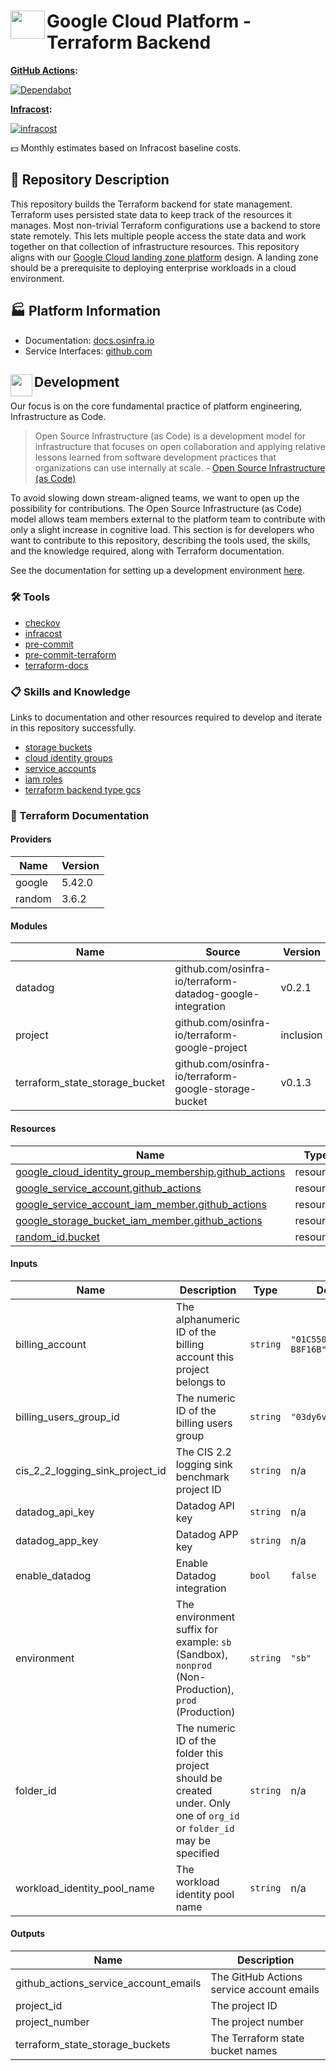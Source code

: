 # <img align="left" width="55" height="45" src="https://github.com/osinfra-io/google-cloud-terraform-backend/assets/1610100/728bce8c-4c5a-471d-bf0e-36835d7796ff"> Google Cloud Platform - Terraform Backend

**[GitHub Actions](https://github.com/osinfra-io/google-cloud-terraform-backend/actions):**

[![Dependabot](https://github.com/osinfra-io/google-cloud-terraform-backend/actions/workflows/dependabot.yml/badge.svg)](https://github.com/osinfra-io/google-cloud-terraform-backend/actions/workflows/dependabot.yml)

**[Infracost](https://www.infracost.io):**

[![infracost](https://img.shields.io/endpoint?url=https://dashboard.api.infracost.io/shields/json/cbeecfe3-576f-4553-984c-e451a575ee47/repos/9c3ee651-0722-41fc-8486-1a44637bd381/branch/af4debc9-dbda-4648-97ba-42a664cd3856)](https://dashboard.infracost.io/org/osinfra-io/repos/9c3ee651-0722-41fc-8486-1a44637bd381?tab=settings)

💵 Monthly estimates based on Infracost baseline costs.

## 📄 Repository Description

This repository builds the Terraform backend for state management. Terraform uses persisted state data to keep track of the resources it manages. Most non-trivial Terraform configurations use a backend to store state remotely. This lets multiple people access the state data and work together on that collection of infrastructure resources. This repository aligns with our [Google Cloud landing zone platform](https://docs.osinfra.io/google-cloud-platform/landing-zone) design. A landing zone should be a prerequisite to deploying enterprise workloads in a cloud environment.

## 🏭 Platform Information

- Documentation: [docs.osinfra.io](https://docs.osinfra.io/product-guides/google-cloud-platform/landing-zone/google-cloud-terraform-backend)
- Service Interfaces: [github.com](https://github.com/osinfra-io/google-cloud-terraform-backend/issues/new/choose)

## <img align="left" width="35" height="35" src="https://github.com/osinfra-io/github-organization-management/assets/1610100/39d6ae3b-ccc2-42db-92f1-276a5bc54e65"> Development

Our focus is on the core fundamental practice of platform engineering, Infrastructure as Code.

>Open Source Infrastructure (as Code) is a development model for infrastructure that focuses on open collaboration and applying relative lessons learned from software development practices that organizations can use internally at scale. - [Open Source Infrastructure (as Code)](https://www.osinfra.io)

To avoid slowing down stream-aligned teams, we want to open up the possibility for contributions. The Open Source Infrastructure (as Code) model allows team members external to the platform team to contribute with only a slight increase in cognitive load. This section is for developers who want to contribute to this repository, describing the tools used, the skills, and the knowledge required, along with Terraform documentation.

See the documentation for setting up a development environment [here](https://docs.osinfra.io/fundamentals/development-setup).

### 🛠️ Tools

- [checkov](https://github.com/bridgecrewio/checkov)
- [infracost](https://github.com/infracost/infracost)
- [pre-commit](https://github.com/pre-commit/pre-commit)
- [pre-commit-terraform](https://github.com/antonbabenko/pre-commit-terraform)
- [terraform-docs](https://github.com/terraform-docs/terraform-docs)

### 📋 Skills and Knowledge

Links to documentation and other resources required to develop and iterate in this repository successfully.

- [storage buckets](https://cloud.google.com/storage/docs/key-terms#buckets)
- [cloud identity groups](https://cloud.google.com/identity/docs/concepts/groups)
- [service accounts](https://cloud.google.com/iam/docs/service-accounts)
- [iam roles](https://cloud.google.com/iam/docs/understanding-roles)
- [terraform backend type gcs](https://developer.hashicorp.com/terraform/language/settings/backends/gcs)

### 📓 Terraform Documentation

<!-- BEGINNING OF PRE-COMMIT-TERRAFORM DOCS HOOK -->
#### Providers

| Name | Version |
|------|---------|
| google | 5.42.0 |
| random | 3.6.2 |

#### Modules

| Name | Source | Version |
|------|--------|---------|
| datadog | github.com/osinfra-io/terraform-datadog-google-integration | v0.2.1 |
| project | github.com/osinfra-io/terraform-google-project | inclusion |
| terraform\_state\_storage\_bucket | github.com/osinfra-io/terraform-google-storage-bucket | v0.1.3 |

#### Resources

| Name | Type |
|------|------|
| [google_cloud_identity_group_membership.github_actions](https://registry.terraform.io/providers/hashicorp/google/latest/docs/resources/cloud_identity_group_membership) | resource |
| [google_service_account.github_actions](https://registry.terraform.io/providers/hashicorp/google/latest/docs/resources/service_account) | resource |
| [google_service_account_iam_member.github_actions](https://registry.terraform.io/providers/hashicorp/google/latest/docs/resources/service_account_iam_member) | resource |
| [google_storage_bucket_iam_member.github_actions](https://registry.terraform.io/providers/hashicorp/google/latest/docs/resources/storage_bucket_iam_member) | resource |
| [random_id.bucket](https://registry.terraform.io/providers/hashicorp/random/latest/docs/resources/id) | resource |

#### Inputs

| Name | Description | Type | Default | Required |
|------|-------------|------|---------|:--------:|
| billing\_account | The alphanumeric ID of the billing account this project belongs to | `string` | `"01C550-A2C86B-B8F16B"` | no |
| billing\_users\_group\_id | The numeric ID of the billing users group | `string` | `"03dy6vkm4a7ag9g"` | no |
| cis\_2\_2\_logging\_sink\_project\_id | The CIS 2.2 logging sink benchmark project ID | `string` | n/a | yes |
| datadog\_api\_key | Datadog API key | `string` | n/a | yes |
| datadog\_app\_key | Datadog APP key | `string` | n/a | yes |
| enable\_datadog | Enable Datadog integration | `bool` | `false` | no |
| environment | The environment suffix for example: `sb` (Sandbox), `nonprod` (Non-Production), `prod` (Production) | `string` | `"sb"` | no |
| folder\_id | The numeric ID of the folder this project should be created under. Only one of `org_id` or `folder_id` may be specified | `string` | n/a | yes |
| workload\_identity\_pool\_name | The workload identity pool name | `string` | n/a | yes |

#### Outputs

| Name | Description |
|------|-------------|
| github\_actions\_service\_account\_emails | The GitHub Actions service account emails |
| project\_id | The project ID |
| project\_number | The project number |
| terraform\_state\_storage\_buckets | The Terraform state bucket names |
<!-- END OF PRE-COMMIT-TERRAFORM DOCS HOOK -->
